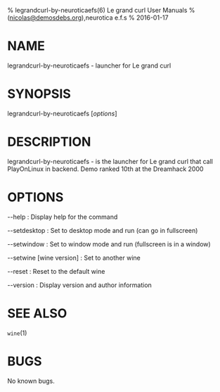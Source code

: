 % legrandcurl-by-neuroticaefs(6) Le grand curl User Manuals
%  (nicolas@demosdebs.org),neurotica e.f.s
% 2016-01-17

# NAME
legrandcurl-by-neuroticaefs - launcher for Le grand curl

# SYNOPSIS
legrandcurl-by-neuroticaefs [*options*]

# DESCRIPTION
legrandcurl-by-neuroticaefs - is the launcher for Le grand curl that call PlayOnLinux in backend.
Demo ranked 10th at the Dreamhack 2000

# OPTIONS
\--help
:   Display help for the command

\--setdesktop
:   Set to desktop mode and run (can go in fullscreen)

\--setwindow
:   Set to window mode and run (fullscreen is in a window)

\--setwine [wine version]
:   Set to another wine

\--reset
:   Reset to the default wine

\--version
:   Display version and author information

# SEE ALSO
`wine`(1)

# BUGS
No known bugs.
